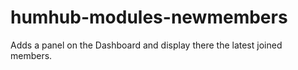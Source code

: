 # humhub-modules-newmembers
Adds a panel on the Dashboard and display there the latest joined members.
